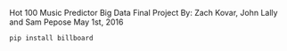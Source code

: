 Hot 100 Music Predictor
Big Data Final Project
By: Zach Kovar, John Lally and Sam Pepose
May 1st, 2016

`pip install billboard`
